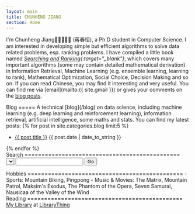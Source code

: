 ```yaml
---
layout: main
title: CHUNHENG JIANG
section: Home
---
```


<!--
<img class='inset right' src='/images/seal.png' title='Chunheng Jiang' width='50px' />
-->

I'm Chunheng Jiang (蔣春恒), a Ph.D student in Computer Science. I am interested in developing simple but efficient algorithms to solve data related problems, esp. ranking problems. I have compiled a little book named <i>[Searching and Ranking](/blog/book){:target="_blank"}</i>, which covers many important algorithms (some may contain detailed mathematical derivation) in Information Retrieval, Machine Learning (e.g. ensemble learning, learning to rank), Mathematical Optimization, Social Choice, Decision Making and so on. If you can read Chinese, you may find it interesting and very useful. You can find me via [email](mailto:{{ site.gmail }}) or gives your comments on the [blog posts](/blog).  

<div class="section" markdown="1">
Blog
=====
A technical [blog](/blog) on data science, including machine learning (e.g. deep learning and reinforcement learning), information retrieval, artificial intelligence, some maths and stats. You can find my latest posts:
{% for post in site.categories.blog limit:5 %}
<ul class="compact recent">
<li>
	<a href="{{ post.url }}" title="{{ post.excerpt }}">{{ post.title }}</a>
	<span class="date">{{ post.date | date_to_string }}</span> 
</li>
</ul>
{% endfor %}
</div>

<div class="section" markdown="1">
Search
==============================================
<form name="search">
    <select name="engine" style="background-color: #F5F5F5;"></select>
    <input type="text" name="query" onkeypress="return checkKey()"/>
    <input type="button" value="Go" onClick="return startSearch()"/>
</form>
</div>

<div class="section" markdown="1">
Hobbies
==============================================
- Sports: Mountain Biking, Pingpong
- Music & Movies: The Matrix, Mountain Patrol, Maksim's Exodus, The Phantom of the Opera, Seven Samurai, Nausicaa of the Valley of the Wind
</div>

<div class="section" markdown="1">
Reading
==============================================
<div id="wfaee986d526659387425ea3c62ae4bd1"></div><script type="text/javascript" charset="UTF-8" src="https://www.librarything.com/widget_get.php?userid=horsehour&theID=wfaee986d526659387425ea3c62ae4bd1"></script><noscript><a href="http://www.librarything.com/profile/horsehour">My Library</a> at <a href="http://www.librarything.com">LibraryThing</a></noscript>
</div>

